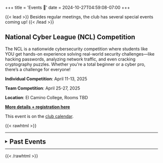 +++
title = 'Events 🎂'
date = 2024-10-27T04:59:08-07:00
+++

{{< lead >}}
Besides regular meetings, the club has several special events coming up!
{{< /lead >}}


## National Cyber League (NCL) Competition

The NCL is a nationwide cybersecurity competition where students like YOU get hands-on experience solving real-world security challenges—like hacking passwords, analyzing network traffic, and even cracking cryptography puzzles. Whether you're a total beginner or a cyber pro, there’s a challenge for everyone!

**Individual Competition**: April 11-13, 2025

**Team Competition**: April 25-27, 2025

**Location**: El Camino College, Rooms TBD

**[More details + registration here](https://drive.google.com/file/d/1ABiaDfPUdI5_ZBot5UkSy1w7Ejbwsrj_/view?usp=sharing)**

This event is on the [club calendar](https://calendar.google.com/calendar/u/0?cid=MTZmMjk0YjY3NTc3NTA2NjQ3MDJkZjk0NjhhY2U1MmYyNTNlYTdjNTQxNjY0NjZiZjhhNWY0MTNjYjdiMTIzN0Bncm91cC5jYWxlbmRhci5nb29nbGUuY29t).

{{< rawhtml >}}
<hr />
<details>
<summary><h2 style="display: inline; position: relative; top: 3px;">Past Events</h2></summary>
{{< /rawhtml >}}

## ScaleUpv4

**Date & Time**: Friday, November 22, 2024 from 9:30AM-2:30PM

**Location**: El Camino College's East Dining Hall (16007 Crenshaw Blvd, Torrance CA)

Open to both high school and college students, ScaleUpv4 is a cybersecurity conference filled with workshops, keynotes by guest speakers, and more! Lunch is provided and no previous experience is necessary.

**[More details here](https://drive.google.com/file/d/1XV7_INOhMsHjafCVfx-FnktgCf8OJIwU/view?usp=sharing)**

This event is on the [club calendar](https://calendar.google.com/calendar/u/0?cid=MTZmMjk0YjY3NTc3NTA2NjQ3MDJkZjk0NjhhY2U1MmYyNTNlYTdjNTQxNjY0NjZiZjhhNWY0MTNjYjdiMTIzN0Bncm91cC5jYWxlbmRhci5nb29nbGUuY29t).

---

## AWS Deep Racer competition (November 15th)

**Date & Time**: Friday, November 15th, 2024 from 12-4PM

Computing Club and Robotics Club are hosting an [AWS Deep Racer](https://drive.google.com/file/d/1022vqKsm_nSUg_zFqxAqpNxTClHTUL9u/view?usp=sharing) event. This is a beginner friendly competition that introduces machine learning and reinforcement learning concepts, which are prominent in many generative AI applications today. You'll have the opportunity to see your ML model training come to life by racing an RC car on a miniature race track.

**NOTE**: You must attend the training day on __**Tuesday, November 12 from 12-2 pm at MBA 115**__ to learn how to train a model to prepare for the competition!

_Food and drinks will be provided at both the training day on Tuesday and the competition on Friday!! If you volunteer, you get more food and drinks!!_

**Remember you must have two models trained and ready for the competition on Friday!!**

**[FIRST STEP: Recorded training video](https://drive.google.com/file/d/1UY2AV3j7wtVWxR9oTRMd0EPQORd6QBbr/view?usp=drive_link)**

**[SECOND STEP: Recorded evaluation video](https://drive.google.com/file/d/1-4ahBE6UuZY1oZoL4rYu2FGnZSDtaYUl/view?usp=drive_link)**

This event is on the [club calendar](https://calendar.google.com/calendar/u/0?cid=MTZmMjk0YjY3NTc3NTA2NjQ3MDJkZjk0NjhhY2U1MmYyNTNlYTdjNTQxNjY0NjZiZjhhNWY0MTNjYjdiMTIzN0Bncm91cC5jYWxlbmRhci5nb29nbGUuY29t).

---

## Hack SC (USC Hackathon)

Club members will be attending [Hack SC](https://www.socaltechweek.com) to create projects with other participants. Hackathons are great for portfolio building and look great on resumes. Previous experience not required and completely beginner friendly!

**Date & Time**: November 8th-10th

This event is on the [club calendar](https://calendar.google.com/calendar/u/0?cid=MTZmMjk0YjY3NTc3NTA2NjQ3MDJkZjk0NjhhY2U1MmYyNTNlYTdjNTQxNjY0NjZiZjhhNWY0MTNjYjdiMTIzN0Bncm91cC5jYWxlbmRhci5nb29nbGUuY29t).

---

## GDSC Collaboration

**Date & Time**: Thursday, October 31st, 1:15-2:15pm, MBA 209

The Computing Club is collaborating with the GDSC ([Google Developers Student Club](https://developers.google.com/community/gdsc)) for a joint halloween 🎃 meeting!

The **agenda** will include:

- Useful guidelines for scouting potential employers
- Introduction to the STAR & UMPIRE methods for interview success
- In-person Behavioral & technical interview practice

Food and drinks will be provided!

This event is on the [club calendar](https://calendar.google.com/calendar/u/0?cid=MTZmMjk0YjY3NTc3NTA2NjQ3MDJkZjk0NjhhY2U1MmYyNTNlYTdjNTQxNjY0NjZiZjhhNWY0MTNjYjdiMTIzN0Bncm91cC5jYWxlbmRhci5nb29nbGUuY29t).

---

## Cerebral Hacks

**Date & Time**: October 12-13th @ Santa Monica

Club members will be attending [Cerebral Beach Hacks](https://hack.cerebralbeach.com) to hack on code related to AI. Hackathon and AI experience not required.

{{< rawhtml >}}
</details>
<hr />
{{< /rawhtml >}}
